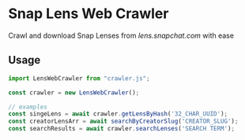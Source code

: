 # Snap Lens Web Crawler
Crawl and download Snap Lenses from *lens.snapchat.com* with ease

## Usage
```javascript
import LensWebCrawler from "crawler.js";

const crawler = new LensWebCrawler();

// examples
const singeLens = await crawler.getLensByHash('32_CHAR_UUID');
const creatorLensArr = await searchByCreatorSlug('CREATOR_SLUG');
const searchResults = await crawler.searchLenses('SEARCH TERM');
```
